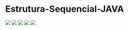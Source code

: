 # Estrutura-Sequencial-JAVA
<div align-"center">
<img src="https://cdn.discordapp.com/attachments/760604971976359989/919296317774250014/Estrutura_Sequencial-1.jpg" width"720px" />
<img src="https://cdn.discordapp.com/attachments/760604971976359989/919296318055264336/Estrutura_Sequencial-2.jpg" width"720px" />
<img src="https://cdn.discordapp.com/attachments/760604971976359989/919296318873165824/Estrutura_Sequencial-3.jpg" width"720px" />
<img src="https://cdn.discordapp.com/attachments/760604971976359989/919296319405846548/Estrutura_Sequencial-4.jpg" width"720px" />
<img src="https://cdn.discordapp.com/attachments/760604971976359989/919296319749763122/Estrutura_Sequencial-5.jpg" width"720px" />
</div>

